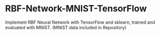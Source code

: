 # RBF-Network-MNIST-TensorFlow
Implement RBF Neural Network with TensorFlow and sklearn, trained and evaluated with MNIST. (MNIST data included in Repository)
